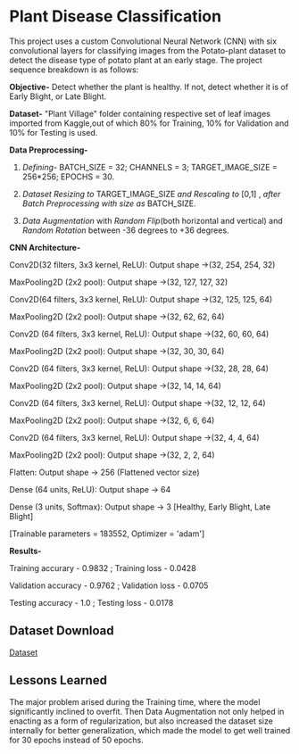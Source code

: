 
# Plant Disease Classification

This project uses a custom Convolutional Neural Network (CNN) with six convolutional layers for classifying images from the Potato-plant dataset to detect the disease type of potato plant at an early stage. The project sequence breakdown is as follows:

**Objective-** Detect whether the plant is healthy. If not, detect whether it is of Early Blight, or Late Blight.

**Dataset-** "Plant Village" folder containing respective set of leaf images imported from Kaggle,out of which 80% for Training, 10% for Validation and 10% for Testing is used.

**Data Preprocessing-**
1) *Defining*- BATCH_SIZE = 32; CHANNELS = 3;
 TARGET_IMAGE_SIZE = 256*256; EPOCHS = 30.

2) *Dataset Resizing to* TARGET_IMAGE_SIZE *and Rescaling to* [0,1] , *after Batch Preprocessing with size as* BATCH_SIZE.

3) *Data Augmentation* with *Random Flip*(both horizontal and vertical) and *Random Rotation* between -36 degrees to +36 degrees.

**CNN Architecture-**

Conv2D(32 filters, 3x3 kernel, ReLU): Output shape →(32, 254, 254, 32)

MaxPooling2D (2x2 pool): Output shape →(32, 127, 127, 32)

Conv2D(64 filters, 3x3 kernel, ReLU): Output shape →(32, 125, 125, 64)

MaxPooling2D (2x2 pool): Output shape →(32, 62, 62, 64)

Conv2D (64 filters, 3x3 kernel, ReLU): Output shape →(32, 60, 60, 64)

MaxPooling2D (2x2 pool): Output shape →(32, 30, 30, 64)

Conv2D (64 filters, 3x3 kernel, ReLU): Output shape →(32, 28, 28, 64)

MaxPooling2D (2x2 pool): Output shape →(32, 14, 14, 64)

Conv2D (64 filters, 3x3 kernel, ReLU): Output shape →(32, 12, 12, 64)

MaxPooling2D (2x2 pool): Output shape →(32, 6, 6, 64)

Conv2D (64 filters, 3x3 kernel, ReLU): Output shape →(32, 4, 4, 64)

MaxPooling2D (2x2 pool): Output shape →(32, 2, 2, 64)

Flatten: Output shape → 256 (Flattened vector size)

Dense (64 units, ReLU): Output shape → 64

Dense (3 units, Softmax): Output shape → 3 
[Healthy, Early Blight, Late Blight]

[Trainable parameters = 183552, Optimizer = 'adam']

**Results-**

Training accurary - 0.9832 ; Training loss - 0.0428

Validation accuracy - 0.9762 ; Validation loss - 0.0705

Testing accuracy - 1.0 ; Testing loss - 0.0178





## Dataset Download

[Dataset](https://www.kaggle.com/datasets/arjuntejaswi/plant-village)


## Lessons Learned

The major problem arised during the Training time, where the model significantly inclined to overfit. Then Data Augmentation not only helped in enacting as a form of regularization, but also increased the dataset size internally for better generalization, which made the model to get well trained for 30 epochs instead of 50 epochs.

